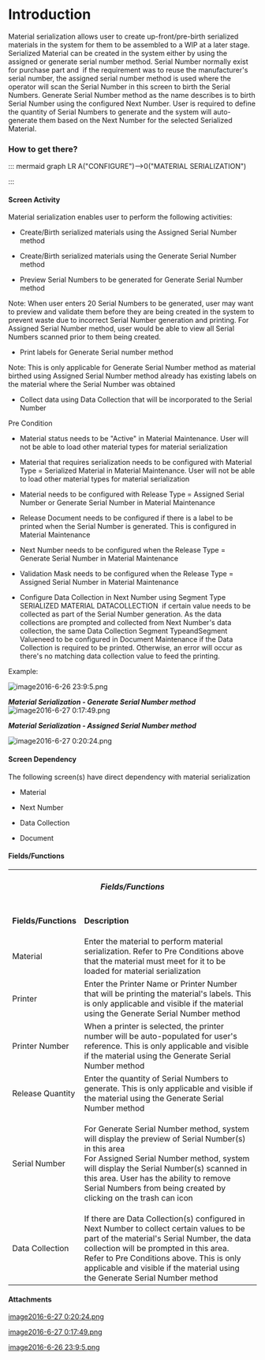 # Introduction

Material serialization allows user to create up-front/pre-birth serialized materials in the system for them to be assembled to a WIP at a later stage. Serialized Material can be created in the system either by using
the assigned or generate serial number method. Serial Number normally exist for purchase part and 
if the requirement was to reuse the manufacturer's serial number, the assigned serial number method is used where the operator will scan the Serial Number in this screen to birth the Serial Numbers. Generate Serial Number method as the name describes is to birth Serial Number using the configured Next Number. User is required to define the quantity of Serial Numbers to generate and the system will auto-generate them based on the Next Number for the selected Serialized Material.



### How to get there?



::: mermaid
graph LR
A("CONFIGURE")-->0("MATERIAL SERIALIZATION")

:::


#### Screen Activity


Material serialization enables user to perform the following activities:

- Create/Birth serialized materials using the Assigned Serial Number method

- Create/Birth serialized materials using the Generate Serial Number method

- Preview Serial Numbers to be generated for Generate Serial Number method

Note: When user enters 20 Serial Numbers to be generated, user may want to preview and validate them before they are being created in the system to prevent waste due to incorrect Serial Number generation and printing. For Assigned Serial Number method, user would be able to view all Serial Numbers scanned prior to them being created.  
- Print labels for Generate Serial number method


Note: This is only applicable for Generate Serial Number method as material birthed using Assigned Serial Number method already has existing labels on the material where the Serial Number was obtained
- Collect data using Data Collection that will be incorporated to the Serial Number



Pre Condition

- Material status needs to be "Active" in Material Maintenance. User will not be able to load other material types for material serialization

- Material that requires serialization needs to be configured with Material Type = Serialized Material in Material Maintenance. User will not be able to load other material types for material serialization

- Material needs to be configured with Release Type = Assigned Serial Number or Generate Serial Number in Material Maintenance

- Release Document needs to be configured if there is a label to be printed when the Serial Number is generated. This is configured in Material Maintenance

- Next Number needs to be configured when the Release Type = Generate Serial Number in Material Maintenance

- Validation Mask needs to be configured
when the Release Type = Assigned Serial Number in Material Maintenance
- Configure Data Collection in Next Number using Segment Type
SERIALIZED MATERIAL DATACOLLECTION 
if certain value needs to be collected as part of the Serial Number generation. As the data collections are prompted and collected from Next Number's data collection, the same Data Collection Segment TypeandSegment Valueneed to be configured in Document Maintenance if the Data Collection is required to be printed. Otherwise, an error will occur as there's no matching data collection value to feed the printing. 

Example: 

![image2016-6-26 23:9:5.png](/.attachments/29919446.png)





***Material Serialization - Generate Serial Number method***  ![image2016-6-27 0:17:49.png](/.attachments/29919445.png)


***Material Serialization - Assigned Serial Number method***  


![image2016-6-27 0:20:24.png](/.attachments/29919444.png)





#### Screen Dependency


The following screen(s) have direct dependency with material serialization

- Material

- Next Number

- Data Collection

- Document




#### Fields/Functions



<table class="confluenceTable"><tbody><tr><td colspan="2" style="text-align: center;" class="confluenceTd"><h5 id="MaterialSerialization(4.0)-Fields/Functions.1"><strong>Fields/Functions</strong></h5></td></tr><tr><td class="highlight confluenceTd"><p><strong>Fields/Functions</strong></p></td><td class="highlight confluenceTd"><p><strong>Description</strong></p></td></tr><tr><td colspan="1" class="confluenceTd"><span>Material</span></td><td colspan="1" class="confluenceTd">Enter the material to perform material serialization. Refer to Pre Conditions above that the material must meet for it to be loaded for material serialization</td></tr><tr><td colspan="1" class="confluenceTd">Printer</td><td colspan="1" class="confluenceTd">Enter the Printer Name or Printer Number that will be printing the material's labels. This is only applicable and visible if the material using the Generate Serial Number method</td></tr><tr><td colspan="1" class="confluenceTd">Printer Number</td><td colspan="1" class="confluenceTd">When a printer is selected, the printer number will be auto-populated for user's reference. <span>This is only applicable and visible if the material using the Generate Serial Number method</span></td></tr><tr><td colspan="1" class="confluenceTd">Release Quantity</td><td colspan="1" class="confluenceTd"><span>Enter the quantity of Serial Numbers to generate. This is only applicable and visible if the material using the Generate Serial Number method</span></td></tr><tr><td class="confluenceTd"><p>Serial Number</p></td><td class="confluenceTd"><p>For Generate Serial Number method, system will display the preview of Serial Number(s) in this area <br />For Assigned Serial Number method, system will display the Serial Number(s) scanned in this area. User has the ability to remove Serial Numbers from being created by clicking on the trash can icon </p></td></tr><tr><td class="confluenceTd"><p>Data Collection</p></td><td class="confluenceTd"><span>If there are Data Collection(s) configured in Next Number to collect certain values to be part of the material's Serial Number, the data collection will be prompted in this area.<br /><span>Refer to Pre Conditions above. <span>This is only applicable and visible if the material using the Generate Serial Number method</span></span></span></td></tr></tbody></table>





#### Attachments

[image2016-6-27 0:20:24.png](/.attachments/29919444.png)
[image2016-6-27 0:17:49.png](/.attachments/29919445.png)
[image2016-6-26 23:9:5.png](/.attachments/29919446.png)

